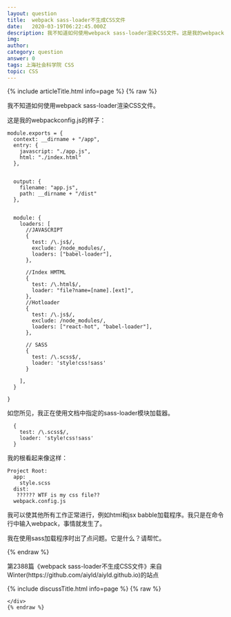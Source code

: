 ```yaml
---
layout: question
title:  webpack sass-loader不生成CSS文件
date:   2020-03-19T06:22:45.000Z
description: 我不知道如何使用webpack sass-loader渲染CSS文件。这是我的webpackconfig.js的样子：module.exports...
img: 
author: 
category: question
answer: 0
tags: 上海社会科学院 CSS
topic: CSS
---
```

<div class="article-root">
  <div class="article">
    {% include articleTitle.html info=page %}
    {% raw %}
    <div class="article-content"><p><font style="vertical-align: inherit;"><font style="vertical-align: inherit;">我不知道如何使用webpack sass-loader渲染CSS文件。</font></font></p>

<p><font style="vertical-align: inherit;"><font style="vertical-align: inherit;">这是我的webpackconfig.js的样子：</font></font></p>

<pre><code>module.exports = {<font></font>
  context: __dirname + "/app",<font></font>
  entry: {<font></font>
    javascript: "./app.js",<font></font>
    html: "./index.html"<font></font>
  },<font></font>
<font></font>
<font></font>
  output: {<font></font>
    filename: "app.js",<font></font>
    path: __dirname + "/dist"<font></font>
  },<font></font>
<font></font>
<font></font>
  module: {<font></font>
    loaders: [<font></font>
      //JAVASCRIPT<font></font>
      {<font></font>
        test: /\.js$/,<font></font>
        exclude: /node_modules/,<font></font>
        loaders: ["babel-loader"],<font></font>
      },<font></font>
<font></font>
      //Index HMTML<font></font>
      {<font></font>
        test: /\.html$/,<font></font>
        loader: "file?name=[name].[ext]",<font></font>
      },<font></font>
      //Hotloader<font></font>
      {<font></font>
        test: /\.js$/,<font></font>
        exclude: /node_modules/,<font></font>
        loaders: ["react-hot", "babel-loader"],<font></font>
      },<font></font>
<font></font>
      // SASS<font></font>
      {<font></font>
        test: /\.scss$/,<font></font>
        loader: 'style!css!sass'<font></font>
      }<font></font>
<font></font>
    ],<font></font>
  }<font></font>
<font></font>
}<font></font>
</code></pre>

<p><font style="vertical-align: inherit;"><font style="vertical-align: inherit;">如您所见，我正在使用文档中指定的sass-loader模块加载器。</font></font></p>

<pre><code>  {<font></font>
    test: /\.scss$/,<font></font>
    loader: 'style!css!sass'<font></font>
  }<font></font>
</code></pre>

<p><font style="vertical-align: inherit;"><font style="vertical-align: inherit;">我的根看起来像这样：</font></font></p>

<pre><code>Project Root:<font></font>
  app:<font></font>
    style.scss<font></font>
  dist:<font></font>
   ?????? WTF is my css file??<font></font>
  webpack.config.js<font></font>
</code></pre>

<p><font style="vertical-align: inherit;"><font style="vertical-align: inherit;">我可以使其他所有工作正常进行，例如html和jsx babble加载程序。</font><font style="vertical-align: inherit;">我只是在命令行中输入webpack，事情就发生了。</font></font></p>

<p><font style="vertical-align: inherit;"><font style="vertical-align: inherit;">我在使用sass加载程序时出了点问题。</font><font style="vertical-align: inherit;">它是什么？</font><font style="vertical-align: inherit;">请帮忙。</font></font></p></div>
    {% endraw %}
  </div>
  <p class="winter_mark">第2388篇《webpack sass-loader不生成CSS文件》来自Winter(https://github.com/aiyld/aiyld.github.io)的站点</p>
  <div class="discuss-wrapper">
    {% include discussTitle.html info=page %}
    {% raw %}
    <div class="discuss-list">
    
    </div>
    {% endraw %}
  </div>
<div>

